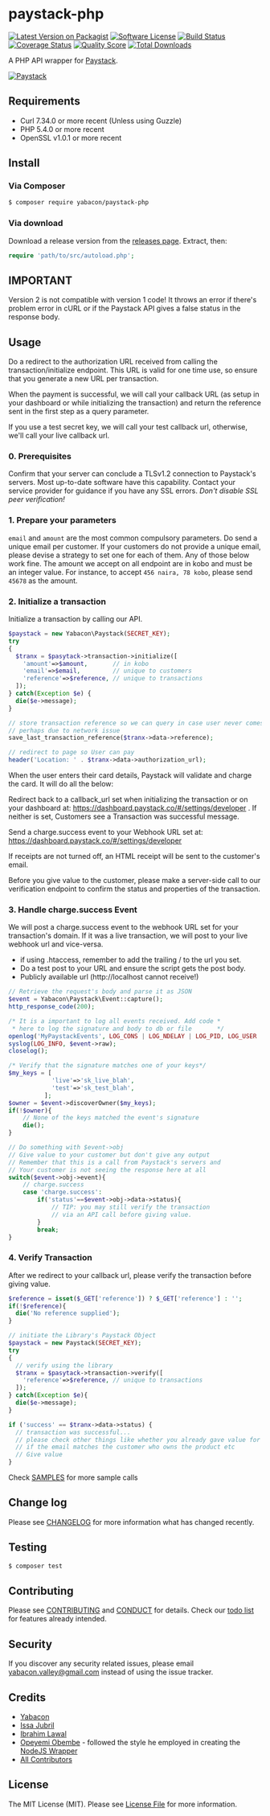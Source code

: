 # paystack-php

[![Latest Version on Packagist][ico-version]][link-packagist]
[![Software License][ico-license]](LICENSE.md)
[![Build Status][ico-travis]][link-travis]
[![Coverage Status][ico-scrutinizer]][link-scrutinizer]
[![Quality Score][ico-code-quality]][link-code-quality]
[![Total Downloads][ico-downloads]][link-downloads]

A PHP API wrapper for [Paystack](https://paystack.co/).

[![Paystack](img/paystack.png?raw=true "Paystack")](https://paystack.co/)

## Requirements
- Curl 7.34.0 or more recent (Unless using Guzzle)
- PHP 5.4.0 or more recent
- OpenSSL v1.0.1 or more recent

## Install

### Via Composer

``` bash
$ composer require yabacon/paystack-php
```

### Via download

Download a release version from the [releases page](https://github.com/yabacon/paystack-php/releases).
Extract, then:
``` php
require 'path/to/src/autoload.php';
```

## IMPORTANT
Version 2 is not compatible with version 1 code! It throws an error if there's problem error in cURL
or if the Paystack API gives a false status in the response body.

## Usage

Do a redirect to the authorization URL received from calling the transaction/initialize endpoint. This URL is valid for one time use, so ensure that you generate a new URL per transaction.

When the payment is successful, we will call your callback URL (as setup in your dashboard or while initializing the transaction) and return the reference sent in the first step as a query parameter.

If you use a test secret key, we will call your test callback url, otherwise, we'll call your live callback url.

### 0. Prerequisites
Confirm that your server can conclude a TLSv1.2 connection to Paystack's servers. Most up-to-date software have this capability. Contact your service provider for guidance if you have any SSL errors.
*Don't disable SSL peer verification!*

### 1. Prepare your parameters
`email` and `amount` are the most common compulsory parameters. Do send a unique email per customer. If your customers do not provide a unique email, please devise a strategy to set one for each of them. Any of those below work fine. The amount we accept on all endpoint are in kobo and must be an integer value. For instance, to accept `456 naira, 78 kobo`, please send `45678` as the amount.

### 2. Initialize a transaction
Initialize a transaction by calling our API.

```php
$paystack = new Yabacon\Paystack(SECRET_KEY);
try
{
  $tranx = $pasytack->transaction->initialize([
    'amount'=>$amount,       // in kobo
    'email'=>$email,         // unique to customers
    'reference'=>$reference, // unique to transactions
  ]);
} catch(Exception $e) {
  die($e->message);
}

// store transaction reference so we can query in case user never comes back
// perhaps due to network issue
save_last_transaction_reference($tranx->data->reference);

// redirect to page so User can pay
header('Location: ' . $tranx->data->authorization_url);
```

When the user enters their card details, Paystack will validate and charge the card. It will do all the below:

Redirect back to a callback_url set when initializing the transaction or on your dashboard at: https://dashboard.paystack.co/#/settings/developer . If neither is set, Customers see a Transaction was successful message.

Send a charge.success event to your Webhook URL set at: https://dashboard.paystack.co/#/settings/developer

If receipts are not turned off, an HTML receipt will be sent to the customer's email.

Before you give value to the customer, please make a server-side call to our verification endpoint to confirm the status and properties of the transaction.

### 3. Handle charge.success Event
We will post a charge.success event to the webhook URL set for your transaction's domain. If it was a live transaction, we will post to your live webhook url and vice-versa.

- if using .htaccess, remember to add the trailing / to the url you set.
- Do a test post to your URL and ensure the script gets the post body.
- Publicly available url (http://localhost cannot receive!)

```php
// Retrieve the request's body and parse it as JSON
$event = Yabacon\Paystack\Event::capture();
http_response_code(200);

/* It is a important to log all events received. Add code *
 * here to log the signature and body to db or file       */
openlog('MyPaystackEvents', LOG_CONS | LOG_NDELAY | LOG_PID, LOG_USER | LOG_PERROR);
syslog(LOG_INFO, $event->raw);
closelog();

/* Verify that the signature matches one of your keys*/
$my_keys = [
            'live'=>'sk_live_blah',
            'test'=>'sk_test_blah',
          ];
$owner = $event->discoverOwner($my_keys);
if(!$owner){
    // None of the keys matched the event's signature
    die();
}

// Do something with $event->obj
// Give value to your customer but don't give any output
// Remember that this is a call from Paystack's servers and 
// Your customer is not seeing the response here at all
switch($event->obj->event){
    // charge.success
    case 'charge.success':
        if('status'==$event->obj->data->status){
            // TIP: you may still verify the transaction
            // via an API call before giving value.
        }
        break;
}
```

### 4. Verify Transaction
After we redirect to your callback url, please verify the transaction before giving value.

```php
$reference = isset($_GET['reference']) ? $_GET['reference'] : '';
if(!$reference){
  die('No reference supplied');
}

// initiate the Library's Paystack Object
$paystack = new Paystack(SECRET_KEY);
try
{
  // verify using the library
  $tranx = $pasytack->transaction->verify([
    'reference'=>$reference, // unique to transactions
  ]);
} catch(Exception $e){
  die($e->message);
}

if ('success' == $tranx->data->status) {
  // transaction was successful...
  // please check other things like whether you already gave value for this ref
  // if the email matches the customer who owns the product etc
  // Give value
}
```

Check [SAMPLES](SAMPLES.md) for more sample calls

## Change log

Please see [CHANGELOG](CHANGELOG.md) for more information what has changed recently.

## Testing

``` bash
$ composer test
```

## Contributing

Please see [CONTRIBUTING](.github/CONTRIBUTING.md) and [CONDUCT](.github/CONDUCT.md) for details. Check our [todo list](TODO.md) for features already intended.

## Security

If you discover any security related issues, please email yabacon.valley@gmail.com instead of using the issue tracker.

## Credits

- [Yabacon][link-author]
- [Issa Jubril](https://github.com/masterp4dev)
- [Ibrahim Lawal](https://github.com/ibrahimlawal)
- [Opeyemi Obembe](https://github.com/kehers) - followed the style he employed in creating the [NodeJS Wrapper](https://github.com/kehers/paystack)
- [All Contributors][link-contributors]

## License

The MIT License (MIT). Please see [License File](LICENSE.md) for more information.

[ico-version]: https://img.shields.io/packagist/v/yabacon/paystack-php.svg?style=flat-square
[ico-license]: https://img.shields.io/badge/license-MIT-brightgreen.svg?style=flat-square
[ico-travis]: https://img.shields.io/travis/yabacon/paystack-php/master.svg?style=flat-square
[ico-scrutinizer]: https://img.shields.io/scrutinizer/coverage/g/yabacon/paystack-php.svg?style=flat-square
[ico-code-quality]: https://img.shields.io/scrutinizer/g/yabacon/paystack-php.svg?style=flat-square
[ico-downloads]: https://img.shields.io/packagist/dt/yabacon/paystack-php.svg?style=flat-square

[link-packagist]: https://packagist.org/packages/yabacon/paystack-php
[link-travis]: https://travis-ci.org/yabacon/paystack-php
[link-scrutinizer]: https://scrutinizer-ci.com/g/yabacon/paystack-php/code-structure
[link-code-quality]: https://scrutinizer-ci.com/g/yabacon/paystack-php
[link-downloads]: https://packagist.org/packages/yabacon/paystack-php
[link-author]: https://github.com/yabacon
[link-contributors]: ../../contributors
